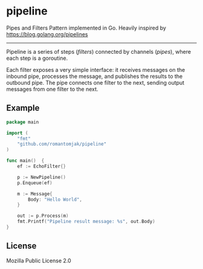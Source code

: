 # pipeline

Pipes and Filters Pattern implemented in Go. Heavily inspired by https://blog.golang.org/pipelines

---

Pipeline is a series of steps (_filters_) connected by channels (_pipes_), where each step is a goroutine.

Each filter exposes a very simple interface: it receives messages on the inbound pipe, processes the message, and publishes the results to the outbound pipe. The pipe connects one filter to the next, sending output messages from one filter to the next.

## Example

```go
package main

import (
    "fmt"
    "github.com/romantomjak/pipeline"
)

func main()  {
    ef := EchoFilter{}

    p := NewPipeline()
    p.Enqueue(ef)

    m := Message{
        Body: "Hello World",
    }

    out := p.Process(m)
    fmt.Printf("Pipeline result message: %s", out.Body)
}
```

## License

Mozilla Public License 2.0
